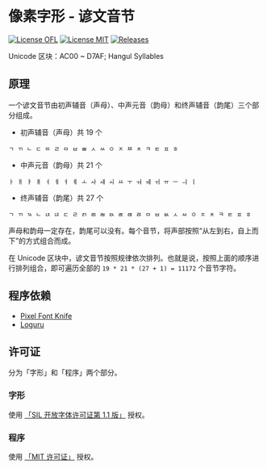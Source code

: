 # 像素字形 - 谚文音节

[![License OFL](https://img.shields.io/badge/license-OFL--1.1-orange)](https://openfontlicense.org)
[![License MIT](https://img.shields.io/badge/license-MIT-green)](https://opensource.org/license/MIT)
[![Releases](https://img.shields.io/github/v/release/TakWolf/pixel-glyphs-hangul-syllables)](https://github.com/TakWolf/pixel-glyphs-hangul-syllables/releases)

Unicode 区块：AC00 ~ D7AF; Hangul Syllables

## 原理

一个谚文音节由初声辅音（声母）、中声元音（韵母）和终声辅音（韵尾）三个部分组成。

- 初声辅音（声母）共 19 个

```text
ㄱ ㄲ ㄴ ㄷ ㄸ ㄹ ㅁ ㅂ ㅃ ㅅ ㅆ ㅇ ㅈ ㅉ ㅊ ㅋ ㅌ ㅍ ㅎ
```

- 中声元音（韵母）共 21 个

```text
ㅏ ㅐ ㅑ ㅒ ㅓ ㅔ ㅕ ㅖ ㅗ ㅘ ㅙ ㅚ ㅛ ㅜ ㅝ ㅞ ㅟ ㅠ ㅡ ㅢ ㅣ
```

- 终声辅音（韵尾）共 27 个

```text
ㄱ ㄲ ㄳ ㄴ ㄵ ㄶ ㄷ ㄹ ㄺ ㄻ ㄼ ㄽ ㄾ ㄿ ㅀ ㅁ ㅂ ㅄ ㅅ ㅆ ㅇ ㅈ ㅊ ㅋ ㅌ ㅍ ㅎ
```

声母和韵母一定存在，韵尾可以没有。每个音节，将声部按照“从左到右，自上而下”的方式组合而成。

在 Unicode 区块中，谚文音节按照规律依次排列。也就是说，按照上面的顺序进行排列组合，即可遍历全部的 `19 * 21 * (27 + 1) = 11172` 个音节字符。

## 程序依赖

- [Pixel Font Knife](https://github.com/TakWolf/pixel-font-knife)
- [Loguru](https://github.com/Delgan/loguru)

## 许可证

分为「字形」和「程序」两个部分。

### 字形

使用 [「SIL 开放字体许可证第 1.1 版」](LICENSE-OFL) 授权。

### 程序

使用 [「MIT 许可证」](LICENSE-MIT) 授权。
